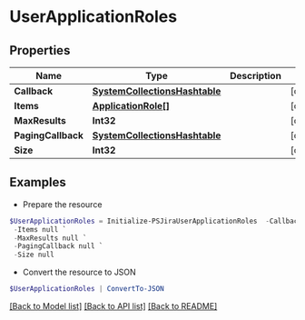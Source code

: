 # UserApplicationRoles
## Properties

Name | Type | Description | Notes
------------ | ------------- | ------------- | -------------
**Callback** | [**SystemCollectionsHashtable**](.md) |  | [optional] 
**Items** | [**ApplicationRole[]**](ApplicationRole.md) |  | [optional] 
**MaxResults** | **Int32** |  | [optional] 
**PagingCallback** | [**SystemCollectionsHashtable**](.md) |  | [optional] 
**Size** | **Int32** |  | [optional] 

## Examples

- Prepare the resource
```powershell
$UserApplicationRoles = Initialize-PSJiraUserApplicationRoles  -Callback null `
 -Items null `
 -MaxResults null `
 -PagingCallback null `
 -Size null
```

- Convert the resource to JSON
```powershell
$UserApplicationRoles | ConvertTo-JSON
```

[[Back to Model list]](../README.md#documentation-for-models) [[Back to API list]](../README.md#documentation-for-api-endpoints) [[Back to README]](../README.md)


